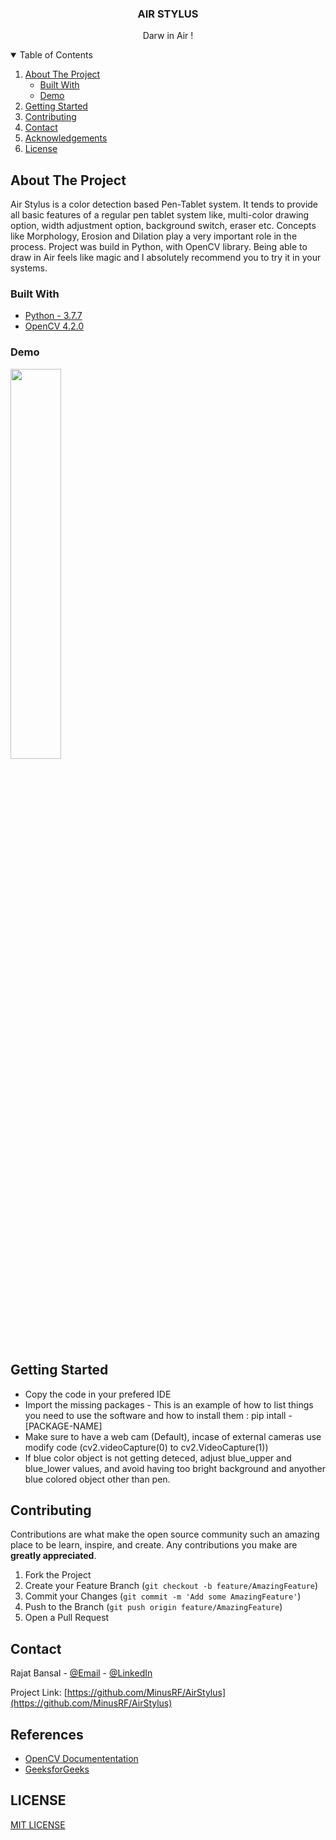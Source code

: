 

  <h3 align="center">AIR STYLUS</h3>

  <p align="center">
    Darw in Air !
    <br />
  </p>
</p>



<!-- TABLE OF CONTENTS -->
<details open="open">
  <summary>Table of Contents</summary>
  <ol>
    <li>
      <a href="#about-the-project">About The Project</a>
      <ul>
        <li><a href="#built-with">Built With</a></li>
        <li><a href="#demo">Demo</a></li>
      </ul>
    </li>
    <li>
      <a href="#getting-started">Getting Started</a>
    </li>
    <li><a href="#contributing">Contributing</a></li> 
    <li><a href="#contact">Contact</a></li>
    <li><a href="#acknowledgements">Acknowledgements</a></li>
     <li><a href="#license">License</a></li>
  </ol>
</details>



<!-- ABOUT THE PROJECT -->
## About The Project

Air Stylus is a color detection based Pen-Tablet system. It tends to provide all basic features of a regular pen tablet system like, multi-color drawing option, width adjustment option, background switch, eraser etc. Concepts like Morphology, Erosion and Dilation play a very important role in the process. Project was build in Python, with OpenCV library.  Being able to draw in Air feels like magic and I absolutely recommend you to try it in your systems. 

### Built With

* [Python - 3.7.7](https://www.python.org/)
* [OpenCV 4.2.0](https://opencv.org/)

### Demo
<img src="https://github.com/MinusRF/GIF/blob/master/coder.gif" width="40%">


<!-- GETTING STARTED -->
## Getting Started 

* Copy the code in your prefered IDE
* Import the missing packages - This is an example of how to list things you need to use the software and how to install them :
   pip intall -[PACKAGE-NAME]
* Make sure to have a web cam (Default), incase of external cameras use modify code (cv2.videoCapture(0) to cv2.VideoCapture(1))
* If blue color object is not getting deteced, adjust blue_upper and blue_lower values, and avoid having too bright background and anyother blue colored object other than pen.
  




<!-- CONTRIBUTING -->
## Contributing

Contributions are what make the open source community such an amazing place to be learn, inspire, and create. Any contributions you make are **greatly appreciated**.

1. Fork the Project
2. Create your Feature Branch (`git checkout -b feature/AmazingFeature`)
3. Commit your Changes (`git commit -m 'Add some AmazingFeature'`)
4. Push to the Branch (`git push origin feature/AmazingFeature`)
5. Open a Pull Request



<!-- CONTACT -->
## Contact

Rajat Bansal - [@Email](rajatbansal16111998@gamil.com) - 
[@LinkedIn](https://www.linkedin.com/in/rajat-bansal-829535170)

Project Link: [https://github.com/MinusRF/AirStylus](https://github.com/MinusRF/AirStylus)



<!-- ACKNOWLEDGEMENTS -->
## References
* [OpenCV Documententation](https://www.webpagefx.com/tools/emoji-cheat-sheet)
* [GeeksforGeeks](https://shields.io)

## LICENSE

[MIT LICENSE](LICENSE)




